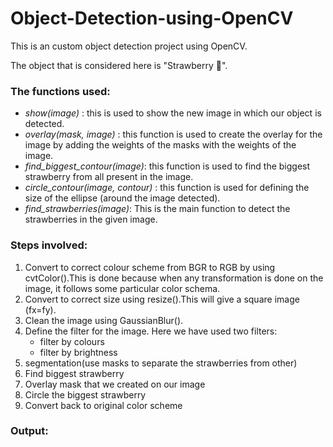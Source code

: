 # Object-Detection-using-OpenCV
This is an custom object detection project using OpenCV.

The object that is considered here is "Strawberry :strawberry:".

### The functions used:
 - _show(image)_ : this is used to show the new image in which our object is detected.
 - _overlay(mask, image)_ : this function is used to create the overlay for the image by adding the weights of the masks with the weights of the image.
 - _find_biggest_contour(image)_: this function is used to find the biggest strawberry from all present in the image.
 - _circle_contour(image, contour)_ : this function is used for defining the size of the ellipse (around the image detected).
 - _find_strawberries(image)_: This is the main function to detect the strawberries in the given image.

### Steps involved:
1. Convert to correct colour scheme from BGR to RGB by using cvtColor().This is done because when any transformation is done on the image, it follows some particular color schema.
2. Convert to correct size using resize().This will give a square image (fx=fy).
3. Clean the image using GaussianBlur().
4. Define the filter for the image. Here we have used two filters:
   - filter by colours
   - filter by brightness
5. segmentation(use masks to separate the strawberries from other)
6. Find biggest strawberry
7. Overlay mask that we created on our image
8. Circle the biggest strawberry
9. Convert back to original color scheme

### Output:
